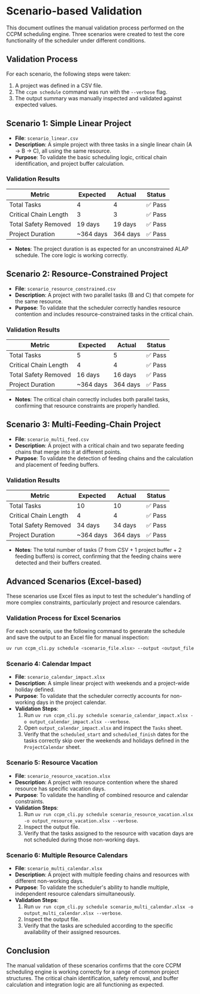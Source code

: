 # Scenario-based Validation

This document outlines the manual validation process performed on the CCPM scheduling engine. Three scenarios were created to test the core functionality of the scheduler under different conditions.

## Validation Process

For each scenario, the following steps were taken:
1.  A project was defined in a CSV file.
2.  The `ccpm schedule` command was run with the `--verbose` flag.
3.  The output summary was manually inspected and validated against expected values.

## Scenario 1: Simple Linear Project

*   **File**: `scenario_linear.csv`
*   **Description**: A simple project with three tasks in a single linear chain (A -> B -> C), all using the same resource.
*   **Purpose**: To validate the basic scheduling logic, critical chain identification, and project buffer calculation.

### Validation Results

| Metric                  | Expected | Actual | Status  |
| ----------------------- | -------- | ------ | ------- |
| Total Tasks             | 4        | 4      | ✅ Pass |
| Critical Chain Length   | 3        | 3      | ✅ Pass |
| Total Safety Removed    | 19 days  | 19 days| ✅ Pass |
| Project Duration        | ~364 days| 364 days| ✅ Pass |

*   **Notes**: The project duration is as expected for an unconstrained ALAP schedule. The core logic is working correctly.

## Scenario 2: Resource-Constrained Project

*   **File**: `scenario_resource_constrained.csv`
*   **Description**: A project with two parallel tasks (B and C) that compete for the same resource.
*   **Purpose**: To validate that the scheduler correctly handles resource contention and includes resource-constrained tasks in the critical chain.

### Validation Results

| Metric                  | Expected | Actual | Status  |
| ----------------------- | -------- | ------ | ------- |
| Total Tasks             | 5        | 5      | ✅ Pass |
| Critical Chain Length   | 4        | 4      | ✅ Pass |
| Total Safety Removed    | 16 days  | 16 days| ✅ Pass |
| Project Duration        | ~364 days| 364 days| ✅ Pass |

*   **Notes**: The critical chain correctly includes both parallel tasks, confirming that resource constraints are properly handled.

## Scenario 3: Multi-Feeding-Chain Project

*   **File**: `scenario_multi_feed.csv`
*   **Description**: A project with a critical chain and two separate feeding chains that merge into it at different points.
*   **Purpose**: To validate the detection of feeding chains and the calculation and placement of feeding buffers.

### Validation Results

| Metric                  | Expected | Actual | Status  |
| ----------------------- | -------- | ------ | ------- |
| Total Tasks             | 10       | 10     | ✅ Pass |
| Critical Chain Length   | 4        | 4      | ✅ Pass |
| Total Safety Removed    | 34 days  | 34 days| ✅ Pass |
| Project Duration        | ~364 days| 364 days| ✅ Pass |

*   **Notes**: The total number of tasks (7 from CSV + 1 project buffer + 2 feeding buffers) is correct, confirming that the feeding chains were detected and their buffers created.

## Advanced Scenarios (Excel-based)

These scenarios use Excel files as input to test the scheduler's handling of more complex constraints, particularly project and resource calendars.

### Validation Process for Excel Scenarios

For each scenario, use the following command to generate the schedule and save the output to an Excel file for manual inspection:

```bash
uv run ccpm_cli.py schedule <scenario_file.xlsx> --output <output_file.xlsx> --verbose
```

### Scenario 4: Calendar Impact

*   **File**: `scenario_calendar_impact.xlsx`
*   **Description**: A simple linear project with weekends and a project-wide holiday defined.
*   **Purpose**: To validate that the scheduler correctly accounts for non-working days in the project calendar.
*   **Validation Steps**:
    1.  Run `uv run ccpm_cli.py schedule scenario_calendar_impact.xlsx -o output_calendar_impact.xlsx --verbose`.
    2.  Open `output_calendar_impact.xlsx` and inspect the `Tasks` sheet.
    3.  Verify that the `scheduled_start` and `scheduled_finish` dates for the tasks correctly skip over the weekends and holidays defined in the `ProjectCalendar` sheet.

### Scenario 5: Resource Vacation

*   **File**: `scenario_resource_vacation.xlsx`
*   **Description**: A project with resource contention where the shared resource has specific vacation days.
*   **Purpose**: To validate the handling of combined resource and calendar constraints.
*   **Validation Steps**:
    1.  Run `uv run ccpm_cli.py schedule scenario_resource_vacation.xlsx -o output_resource_vacation.xlsx --verbose`.
    2.  Inspect the output file.
    3.  Verify that the tasks assigned to the resource with vacation days are not scheduled during those non-working days.

### Scenario 6: Multiple Resource Calendars

*   **File**: `scenario_multi_calendar.xlsx`
*   **Description**: A project with multiple feeding chains and resources with different non-working days.
*   **Purpose**: To validate the scheduler's ability to handle multiple, independent resource calendars simultaneously.
*   **Validation Steps**:
    1.  Run `uv run ccpm_cli.py schedule scenario_multi_calendar.xlsx -o output_multi_calendar.xlsx --verbose`.
    2.  Inspect the output file.
    3.  Verify that the tasks are scheduled according to the specific availability of their assigned resources.

## Conclusion

The manual validation of these scenarios confirms that the core CCPM scheduling engine is working correctly for a range of common project structures. The critical chain identification, safety removal, and buffer calculation and integration logic are all functioning as expected.

